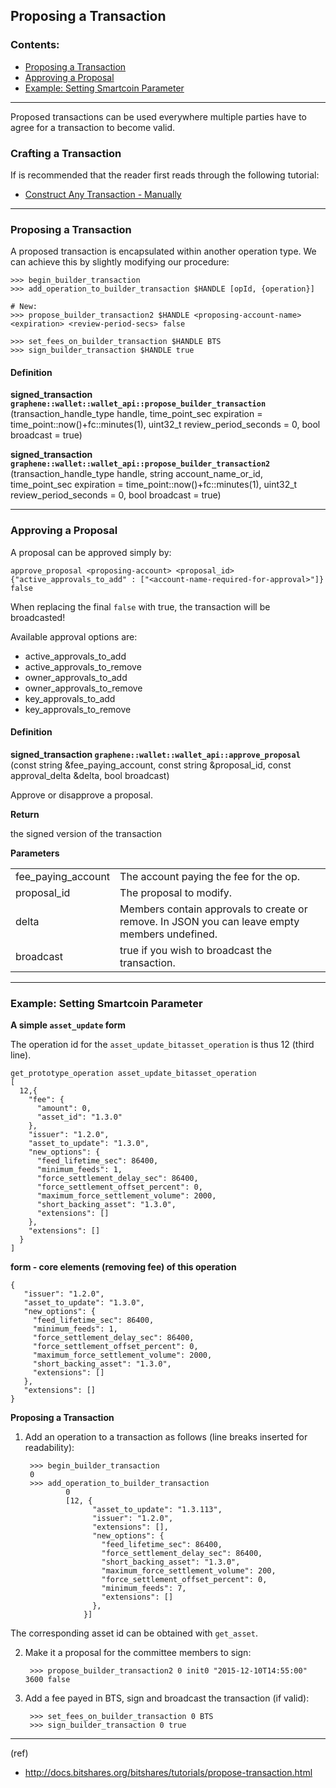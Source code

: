## Proposing a Transaction

### Contents:
- [Proposing a Transaction](/developers/7_tutorials/trn_propose_transaction.md#proposing-a-transaction-1)
- [Approving a Proposal](/developers/7_tutorials/trn_propose_transaction.md#approving-a-proposal)
- [Example: Setting Smartcoin Parameter](/developers/7_tutorials/trn_propose_transaction.md#example-setting-smartcoin-parameter)

***

Proposed transactions can be used everywhere multiple parties have to agree for a transaction to become valid.

### Crafting a Transaction

If is recommended that the reader first reads through the following tutorial:

- [Construct Any Transaction - Manually](/developers/7_tutorials/trn_construct_transaction.md#construct-any-transaction---manually)

***

### Proposing a Transaction

A proposed transaction is encapsulated within another operation type. We can achieve this by slightly modifying our procedure:

    >>> begin_builder_transaction
    >>> add_operation_to_builder_transaction $HANDLE [opId, {operation}]

    # New:
    >>> propose_builder_transaction2 $HANDLE <proposing-account-name> <expiration> <review-period-secs> false

    >>> set_fees_on_builder_transaction $HANDLE BTS
    >>> sign_builder_transaction $HANDLE true

#### Definition

**signed_transaction `graphene::wallet::wallet_api::propose_builder_transaction`** (transaction_handle_type handle, time_point_sec expiration = time_point::now()+fc::minutes(1), uint32_t review_period_seconds = 0, bool broadcast = true)

**signed_transaction `graphene::wallet::wallet_api::propose_builder_transaction2`** (transaction_handle_type handle, string account_name_or_id, time_point_sec expiration = time_point::now()+fc::minutes(1), uint32_t review_period_seconds = 0, bool broadcast = true)

***

### Approving a Proposal

A proposal can be approved simply by:

    approve_proposal <proposing-account> <proposal_id> {"active_approvals_to_add" : ["<account-name-required-for-approval>"]} false

When replacing the final `false` with true, the transaction will be broadcasted!

Available approval options are:

- active_approvals_to_add
- active_approvals_to_remove
- owner_approvals_to_add
- owner_approvals_to_remove
- key_approvals_to_add
- key_approvals_to_remove

#### Definition

**signed_transaction `graphene::wallet::wallet_api::approve_proposal`** (const string &fee_paying_account, const string &proposal_id, const approval_delta &delta, bool broadcast)

Approve or disapprove a proposal.

**Return**

the signed version of the transaction 

**Parameters**

|   |   |
|---|---|
| fee_paying_account | The account paying the fee for the op.  |
| proposal_id  | The proposal to modify.  |
| delta  | Members contain approvals to create or remove. In JSON you can leave empty members undefined.  |
| broadcast  |  true if you wish to broadcast the transaction.  |

***

### Example: Setting Smartcoin Parameter

**A simple `asset_update` form**

The operation id for the `asset_update_bitasset_operation` is thus 12 (third line).

    get_prototype_operation asset_update_bitasset_operation
    [
      12,{
        "fee": {
          "amount": 0,
          "asset_id": "1.3.0"
        },
        "issuer": "1.2.0",
        "asset_to_update": "1.3.0",
        "new_options": {
          "feed_lifetime_sec": 86400,
          "minimum_feeds": 1,
          "force_settlement_delay_sec": 86400,
          "force_settlement_offset_percent": 0,
          "maximum_force_settlement_volume": 2000,
          "short_backing_asset": "1.3.0",
          "extensions": []
        },
        "extensions": []
      }
    ]

**form - core elements (removing fee) of this operation**

    {
       "issuer": "1.2.0",
       "asset_to_update": "1.3.0",
       "new_options": {
         "feed_lifetime_sec": 86400,
         "minimum_feeds": 1,
         "force_settlement_delay_sec": 86400,
         "force_settlement_offset_percent": 0,
         "maximum_force_settlement_volume": 2000,
         "short_backing_asset": "1.3.0",
         "extensions": []
       },
       "extensions": []
    }


**Proposing a Transaction**

1. Add an operation to a transaction as follows (line breaks inserted for readability):

        >>> begin_builder_transaction
        0
        >>> add_operation_to_builder_transaction
                0
                [12, {
                      "asset_to_update": "1.3.113",
                      "issuer": "1.2.0",
                      "extensions": [],
                      "new_options": {
                        "feed_lifetime_sec": 86400,
                        "force_settlement_delay_sec": 86400,
                        "short_backing_asset": "1.3.0",
                        "maximum_force_settlement_volume": 200,
                        "force_settlement_offset_percent": 0,
                        "minimum_feeds": 7,
                        "extensions": []
                      },
                    }]

The corresponding asset id can be obtained with `get_asset`.

2. Make it a proposal for the committee members to sign:

        >>> propose_builder_transaction2 0 init0 "2015-12-10T14:55:00" 3600 false

3. Add a fee payed in BTS, sign and broadcast the transaction (if valid):

        >>> set_fees_on_builder_transaction 0 BTS
        >>> sign_builder_transaction 0 true
    
***

(ref)
- http://docs.bitshares.org/bitshares/tutorials/propose-transaction.html


